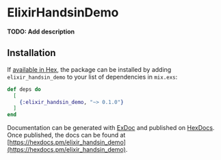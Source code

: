 # ElixirHandsinDemo

**TODO: Add description**

## Installation

If [available in Hex](https://hex.pm/docs/publish), the package can be installed
by adding `elixir_handsin_demo` to your list of dependencies in `mix.exs`:

```elixir
def deps do
  [
    {:elixir_handsin_demo, "~> 0.1.0"}
  ]
end
```

Documentation can be generated with [ExDoc](https://github.com/elixir-lang/ex_doc)
and published on [HexDocs](https://hexdocs.pm). Once published, the docs can
be found at [https://hexdocs.pm/elixir_handsin_demo](https://hexdocs.pm/elixir_handsin_demo).

